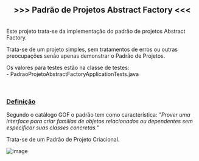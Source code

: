 <h2 style="text-align:center"><strong>&gt;&gt;&gt; Padr&atilde;o de Projetos Abstract Factory &lt;&lt;&lt;</strong></h2>

<p><br />
Este projeto trata-se da implementa&ccedil;&atilde;o do padr&atilde;o de projetos Abstract Factory.</p>

<p>Trata-se de um projeto simples, sem tratamentos de erros ou outras preocupa&ccedil;&otilde;es sen&atilde;o apenas demonstrar o Padr&atilde;o de Projetos.</p>

<p>Os valores para testes est&atilde;o na classe de testes:<br />
- PadraoProjetoAbstractFactoryApplicationTests.java</p>

<p>&nbsp;</p>

<h3><u>Defini&ccedil;&atilde;o</u></h3>

<p>Segundo o cat&aacute;logo GOF o padr&atilde;o tem como característica: <em>&quot;Prover uma interface para criar famílias de objetos relacionados ou dependentes sem especificar suas classes concretas.&quot;</em></p>

<p>Trata-se de um Padr&atilde;o de Projeto Criacional.</p>

![image](https://user-images.githubusercontent.com/99047577/210281548-897a64b6-51ed-4df4-bffd-d4f57bf0fc97.png)

<address>&nbsp;</address>
